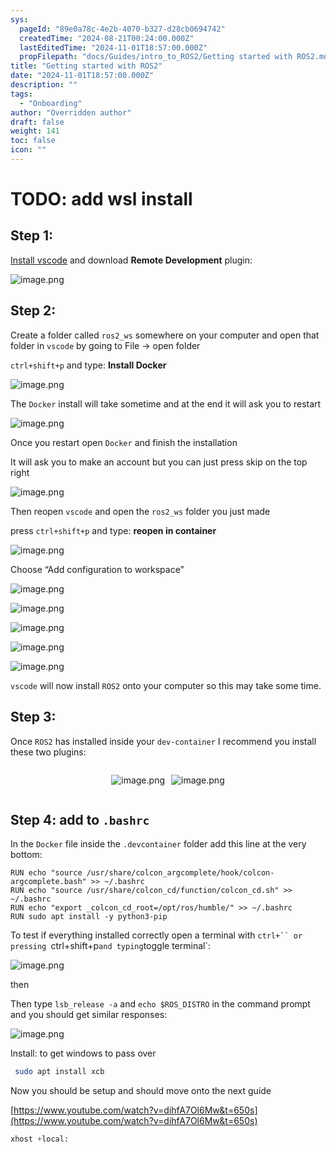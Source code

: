 ```yaml
---
sys:
  pageId: "89e0a78c-4e2b-4070-b327-d28cb0694742"
  createdTime: "2024-08-21T00:24:00.000Z"
  lastEditedTime: "2024-11-01T18:57:00.000Z"
  propFilepath: "docs/Guides/intro_to_ROS2/Getting started with ROS2.md"
title: "Getting started with ROS2"
date: "2024-11-01T18:57:00.000Z"
description: ""
tags:
  - "Onboarding"
author: "Overridden author"
draft: false
weight: 141
toc: false
icon: ""
---
```


# TODO: add wsl install

## Step 1:

[Install vscode](https://code.visualstudio.com/download) and download **Remote Development** plugin:

![image.png](https://prod-files-secure.s3.us-west-2.amazonaws.com/d518164a-d88e-44d1-a4ee-3adb3bd8bce0/efb52993-1881-4a40-b95e-6f020334f022/image.png?X-Amz-Algorithm=AWS4-HMAC-SHA256&X-Amz-Content-Sha256=UNSIGNED-PAYLOAD&X-Amz-Credential=ASIAZI2LB4666D7XDC26%2F20250427%2Fus-west-2%2Fs3%2Faws4_request&X-Amz-Date=20250427T230756Z&X-Amz-Expires=3600&X-Amz-Security-Token=IQoJb3JpZ2luX2VjEMz%2F%2F%2F%2F%2F%2F%2F%2F%2F%2FwEaCXVzLXdlc3QtMiJIMEYCIQDQyXLiKbKdaXIoQh2gl3QRxCb0hqQpe9hfI3tklMu4NgIhAP3An7n%2F8AD89fomRJuNppT4j7iVOhAAJNf7PxRdAJbUKv8DCGUQABoMNjM3NDIzMTgzODA1Igw%2Bbn7vhtGKdLW4wm0q3ANikPt0yu%2F0Ksh%2FQcReQBbUaaUfVidU7H6xlXzQnKFKI%2FJ22AB4kNzqCm2%2FYBe3lgvH7TLjeMZx4yhcSYhIQ3AiAs%2BcvYH8WCtpL9cr3PB2IoaZrxbEEvEoLUrOhjlGJOPWTaZqLNWPGMKuM1qCQ1ZKtn69p3FjPg8dzJSsmnrakP%2FWxi7U7Bfxg3%2FqkD7U6bcBcqBvhf4SwDAyHnJ%2F1IL02goBAFvdvOpCuNH%2B38vCWyZVaMxI2W3yJJikZwCsUbwTlGxjJLgj0%2F8Ft4GBRdTAh0B%2F3hxfs3HTYRRGKOGGOQHI1EVYN0D2MFM%2BYF%2B6vfJ%2FY0Rl0VS4JvjjxDPtHr6rqkPDMKxV4mXcUiKCog0IPhyndRS0sIf1KvRXIm2nIPI7O8GdzxDxKrdBGsQ21LjTfj8NuWDCbzIjT0puv%2FenJ8wZp%2FFifYp2PVwocte%2F8N4C8MWh5wuCI0Y%2BkbfDbvJFFUj7xEdopn7rHAw%2BHj%2B5G0Kwd8e4%2F%2ByGDcB3gsHgh3UoL54s2MmiZJsBCUBYw%2Fiaeutza0Ejp5OYdty7o3TzyOQURjZvditOKQZQjg%2B1kJABFtexwn2J9u0u1G0sU0eDSiHgJCjMVt728T%2FsSyTlcRywuaGXX7RkEWkfgzDDirrABjqkATFpG4YwK3F0jjNesI4BinzE3PmNTgQgGo7sH9AlNZnIJQSsx90EkfKRR%2BThdUdpinU%2FhMizMovJJRtcQ4vunyBvbQjB59Yps4wMVpE9D3dmaMdz0OqUMK9%2FMJWlT7Vdrj65Eoh8UG24s%2BVVv8rC1I17kAgt89hQXlY%2BlcIW0Oti2KNxyeCssZqyD7hYj0B4iny8ngK8x1LdCBQmFdBSwPREdbvw&X-Amz-Signature=aa20d052abb1fc7538948968ef73447bb2f3bed91efa3c29a312a121f2743287&X-Amz-SignedHeaders=host&x-id=GetObject)

## Step 2:

Create a folder called `ros2_ws` somewhere on your computer and open that folder in `vscode` by going to File → open folder 

`ctrl+shift+p` and type: **Install Docker**

![image.png](https://prod-files-secure.s3.us-west-2.amazonaws.com/d518164a-d88e-44d1-a4ee-3adb3bd8bce0/2269dc0e-1cd5-47ff-bceb-c04ad9b2eab0/image.png?X-Amz-Algorithm=AWS4-HMAC-SHA256&X-Amz-Content-Sha256=UNSIGNED-PAYLOAD&X-Amz-Credential=ASIAZI2LB4666D7XDC26%2F20250427%2Fus-west-2%2Fs3%2Faws4_request&X-Amz-Date=20250427T230756Z&X-Amz-Expires=3600&X-Amz-Security-Token=IQoJb3JpZ2luX2VjEMz%2F%2F%2F%2F%2F%2F%2F%2F%2F%2FwEaCXVzLXdlc3QtMiJIMEYCIQDQyXLiKbKdaXIoQh2gl3QRxCb0hqQpe9hfI3tklMu4NgIhAP3An7n%2F8AD89fomRJuNppT4j7iVOhAAJNf7PxRdAJbUKv8DCGUQABoMNjM3NDIzMTgzODA1Igw%2Bbn7vhtGKdLW4wm0q3ANikPt0yu%2F0Ksh%2FQcReQBbUaaUfVidU7H6xlXzQnKFKI%2FJ22AB4kNzqCm2%2FYBe3lgvH7TLjeMZx4yhcSYhIQ3AiAs%2BcvYH8WCtpL9cr3PB2IoaZrxbEEvEoLUrOhjlGJOPWTaZqLNWPGMKuM1qCQ1ZKtn69p3FjPg8dzJSsmnrakP%2FWxi7U7Bfxg3%2FqkD7U6bcBcqBvhf4SwDAyHnJ%2F1IL02goBAFvdvOpCuNH%2B38vCWyZVaMxI2W3yJJikZwCsUbwTlGxjJLgj0%2F8Ft4GBRdTAh0B%2F3hxfs3HTYRRGKOGGOQHI1EVYN0D2MFM%2BYF%2B6vfJ%2FY0Rl0VS4JvjjxDPtHr6rqkPDMKxV4mXcUiKCog0IPhyndRS0sIf1KvRXIm2nIPI7O8GdzxDxKrdBGsQ21LjTfj8NuWDCbzIjT0puv%2FenJ8wZp%2FFifYp2PVwocte%2F8N4C8MWh5wuCI0Y%2BkbfDbvJFFUj7xEdopn7rHAw%2BHj%2B5G0Kwd8e4%2F%2ByGDcB3gsHgh3UoL54s2MmiZJsBCUBYw%2Fiaeutza0Ejp5OYdty7o3TzyOQURjZvditOKQZQjg%2B1kJABFtexwn2J9u0u1G0sU0eDSiHgJCjMVt728T%2FsSyTlcRywuaGXX7RkEWkfgzDDirrABjqkATFpG4YwK3F0jjNesI4BinzE3PmNTgQgGo7sH9AlNZnIJQSsx90EkfKRR%2BThdUdpinU%2FhMizMovJJRtcQ4vunyBvbQjB59Yps4wMVpE9D3dmaMdz0OqUMK9%2FMJWlT7Vdrj65Eoh8UG24s%2BVVv8rC1I17kAgt89hQXlY%2BlcIW0Oti2KNxyeCssZqyD7hYj0B4iny8ngK8x1LdCBQmFdBSwPREdbvw&X-Amz-Signature=b08341880160a5409b1f75273993d3fc52c2791a268f1577cf32b7e5cf83d1e4&X-Amz-SignedHeaders=host&x-id=GetObject)

The `Docker` install will take sometime and at the end it will ask you to restart

![image.png](https://prod-files-secure.s3.us-west-2.amazonaws.com/d518164a-d88e-44d1-a4ee-3adb3bd8bce0/ed233f78-be33-4b1f-b89c-9c346c0e961e/image.png?X-Amz-Algorithm=AWS4-HMAC-SHA256&X-Amz-Content-Sha256=UNSIGNED-PAYLOAD&X-Amz-Credential=ASIAZI2LB4666D7XDC26%2F20250427%2Fus-west-2%2Fs3%2Faws4_request&X-Amz-Date=20250427T230756Z&X-Amz-Expires=3600&X-Amz-Security-Token=IQoJb3JpZ2luX2VjEMz%2F%2F%2F%2F%2F%2F%2F%2F%2F%2FwEaCXVzLXdlc3QtMiJIMEYCIQDQyXLiKbKdaXIoQh2gl3QRxCb0hqQpe9hfI3tklMu4NgIhAP3An7n%2F8AD89fomRJuNppT4j7iVOhAAJNf7PxRdAJbUKv8DCGUQABoMNjM3NDIzMTgzODA1Igw%2Bbn7vhtGKdLW4wm0q3ANikPt0yu%2F0Ksh%2FQcReQBbUaaUfVidU7H6xlXzQnKFKI%2FJ22AB4kNzqCm2%2FYBe3lgvH7TLjeMZx4yhcSYhIQ3AiAs%2BcvYH8WCtpL9cr3PB2IoaZrxbEEvEoLUrOhjlGJOPWTaZqLNWPGMKuM1qCQ1ZKtn69p3FjPg8dzJSsmnrakP%2FWxi7U7Bfxg3%2FqkD7U6bcBcqBvhf4SwDAyHnJ%2F1IL02goBAFvdvOpCuNH%2B38vCWyZVaMxI2W3yJJikZwCsUbwTlGxjJLgj0%2F8Ft4GBRdTAh0B%2F3hxfs3HTYRRGKOGGOQHI1EVYN0D2MFM%2BYF%2B6vfJ%2FY0Rl0VS4JvjjxDPtHr6rqkPDMKxV4mXcUiKCog0IPhyndRS0sIf1KvRXIm2nIPI7O8GdzxDxKrdBGsQ21LjTfj8NuWDCbzIjT0puv%2FenJ8wZp%2FFifYp2PVwocte%2F8N4C8MWh5wuCI0Y%2BkbfDbvJFFUj7xEdopn7rHAw%2BHj%2B5G0Kwd8e4%2F%2ByGDcB3gsHgh3UoL54s2MmiZJsBCUBYw%2Fiaeutza0Ejp5OYdty7o3TzyOQURjZvditOKQZQjg%2B1kJABFtexwn2J9u0u1G0sU0eDSiHgJCjMVt728T%2FsSyTlcRywuaGXX7RkEWkfgzDDirrABjqkATFpG4YwK3F0jjNesI4BinzE3PmNTgQgGo7sH9AlNZnIJQSsx90EkfKRR%2BThdUdpinU%2FhMizMovJJRtcQ4vunyBvbQjB59Yps4wMVpE9D3dmaMdz0OqUMK9%2FMJWlT7Vdrj65Eoh8UG24s%2BVVv8rC1I17kAgt89hQXlY%2BlcIW0Oti2KNxyeCssZqyD7hYj0B4iny8ngK8x1LdCBQmFdBSwPREdbvw&X-Amz-Signature=59ba0a81969912fd6028ddac2769d239bd1d133102198f67d221bd8dc6241c0b&X-Amz-SignedHeaders=host&x-id=GetObject)

Once you restart open `Docker` and finish the installation

It will ask you to make an account but you can just press skip on the top right

![image.png](https://prod-files-secure.s3.us-west-2.amazonaws.com/d518164a-d88e-44d1-a4ee-3adb3bd8bce0/21010ad9-1659-4fd9-9f59-9932a09b2a3d/image.png?X-Amz-Algorithm=AWS4-HMAC-SHA256&X-Amz-Content-Sha256=UNSIGNED-PAYLOAD&X-Amz-Credential=ASIAZI2LB4666D7XDC26%2F20250427%2Fus-west-2%2Fs3%2Faws4_request&X-Amz-Date=20250427T230756Z&X-Amz-Expires=3600&X-Amz-Security-Token=IQoJb3JpZ2luX2VjEMz%2F%2F%2F%2F%2F%2F%2F%2F%2F%2FwEaCXVzLXdlc3QtMiJIMEYCIQDQyXLiKbKdaXIoQh2gl3QRxCb0hqQpe9hfI3tklMu4NgIhAP3An7n%2F8AD89fomRJuNppT4j7iVOhAAJNf7PxRdAJbUKv8DCGUQABoMNjM3NDIzMTgzODA1Igw%2Bbn7vhtGKdLW4wm0q3ANikPt0yu%2F0Ksh%2FQcReQBbUaaUfVidU7H6xlXzQnKFKI%2FJ22AB4kNzqCm2%2FYBe3lgvH7TLjeMZx4yhcSYhIQ3AiAs%2BcvYH8WCtpL9cr3PB2IoaZrxbEEvEoLUrOhjlGJOPWTaZqLNWPGMKuM1qCQ1ZKtn69p3FjPg8dzJSsmnrakP%2FWxi7U7Bfxg3%2FqkD7U6bcBcqBvhf4SwDAyHnJ%2F1IL02goBAFvdvOpCuNH%2B38vCWyZVaMxI2W3yJJikZwCsUbwTlGxjJLgj0%2F8Ft4GBRdTAh0B%2F3hxfs3HTYRRGKOGGOQHI1EVYN0D2MFM%2BYF%2B6vfJ%2FY0Rl0VS4JvjjxDPtHr6rqkPDMKxV4mXcUiKCog0IPhyndRS0sIf1KvRXIm2nIPI7O8GdzxDxKrdBGsQ21LjTfj8NuWDCbzIjT0puv%2FenJ8wZp%2FFifYp2PVwocte%2F8N4C8MWh5wuCI0Y%2BkbfDbvJFFUj7xEdopn7rHAw%2BHj%2B5G0Kwd8e4%2F%2ByGDcB3gsHgh3UoL54s2MmiZJsBCUBYw%2Fiaeutza0Ejp5OYdty7o3TzyOQURjZvditOKQZQjg%2B1kJABFtexwn2J9u0u1G0sU0eDSiHgJCjMVt728T%2FsSyTlcRywuaGXX7RkEWkfgzDDirrABjqkATFpG4YwK3F0jjNesI4BinzE3PmNTgQgGo7sH9AlNZnIJQSsx90EkfKRR%2BThdUdpinU%2FhMizMovJJRtcQ4vunyBvbQjB59Yps4wMVpE9D3dmaMdz0OqUMK9%2FMJWlT7Vdrj65Eoh8UG24s%2BVVv8rC1I17kAgt89hQXlY%2BlcIW0Oti2KNxyeCssZqyD7hYj0B4iny8ngK8x1LdCBQmFdBSwPREdbvw&X-Amz-Signature=15bdc5f6bcddc6557126788f73fd790e893bc152ab9c76a1a7f139056e961fee&X-Amz-SignedHeaders=host&x-id=GetObject)

Then reopen `vscode` and open the `ros2_ws` folder you just made

press `ctrl+shift+p` and type: **reopen in container**

![image.png](https://prod-files-secure.s3.us-west-2.amazonaws.com/d518164a-d88e-44d1-a4ee-3adb3bd8bce0/4e93b8c2-41ad-488c-8095-c74205196118/image.png?X-Amz-Algorithm=AWS4-HMAC-SHA256&X-Amz-Content-Sha256=UNSIGNED-PAYLOAD&X-Amz-Credential=ASIAZI2LB4666D7XDC26%2F20250427%2Fus-west-2%2Fs3%2Faws4_request&X-Amz-Date=20250427T230756Z&X-Amz-Expires=3600&X-Amz-Security-Token=IQoJb3JpZ2luX2VjEMz%2F%2F%2F%2F%2F%2F%2F%2F%2F%2FwEaCXVzLXdlc3QtMiJIMEYCIQDQyXLiKbKdaXIoQh2gl3QRxCb0hqQpe9hfI3tklMu4NgIhAP3An7n%2F8AD89fomRJuNppT4j7iVOhAAJNf7PxRdAJbUKv8DCGUQABoMNjM3NDIzMTgzODA1Igw%2Bbn7vhtGKdLW4wm0q3ANikPt0yu%2F0Ksh%2FQcReQBbUaaUfVidU7H6xlXzQnKFKI%2FJ22AB4kNzqCm2%2FYBe3lgvH7TLjeMZx4yhcSYhIQ3AiAs%2BcvYH8WCtpL9cr3PB2IoaZrxbEEvEoLUrOhjlGJOPWTaZqLNWPGMKuM1qCQ1ZKtn69p3FjPg8dzJSsmnrakP%2FWxi7U7Bfxg3%2FqkD7U6bcBcqBvhf4SwDAyHnJ%2F1IL02goBAFvdvOpCuNH%2B38vCWyZVaMxI2W3yJJikZwCsUbwTlGxjJLgj0%2F8Ft4GBRdTAh0B%2F3hxfs3HTYRRGKOGGOQHI1EVYN0D2MFM%2BYF%2B6vfJ%2FY0Rl0VS4JvjjxDPtHr6rqkPDMKxV4mXcUiKCog0IPhyndRS0sIf1KvRXIm2nIPI7O8GdzxDxKrdBGsQ21LjTfj8NuWDCbzIjT0puv%2FenJ8wZp%2FFifYp2PVwocte%2F8N4C8MWh5wuCI0Y%2BkbfDbvJFFUj7xEdopn7rHAw%2BHj%2B5G0Kwd8e4%2F%2ByGDcB3gsHgh3UoL54s2MmiZJsBCUBYw%2Fiaeutza0Ejp5OYdty7o3TzyOQURjZvditOKQZQjg%2B1kJABFtexwn2J9u0u1G0sU0eDSiHgJCjMVt728T%2FsSyTlcRywuaGXX7RkEWkfgzDDirrABjqkATFpG4YwK3F0jjNesI4BinzE3PmNTgQgGo7sH9AlNZnIJQSsx90EkfKRR%2BThdUdpinU%2FhMizMovJJRtcQ4vunyBvbQjB59Yps4wMVpE9D3dmaMdz0OqUMK9%2FMJWlT7Vdrj65Eoh8UG24s%2BVVv8rC1I17kAgt89hQXlY%2BlcIW0Oti2KNxyeCssZqyD7hYj0B4iny8ngK8x1LdCBQmFdBSwPREdbvw&X-Amz-Signature=a8836a4c127c5bba4db62d2869fc1c31cae260eda01a78e18ca6850ef4bd0119&X-Amz-SignedHeaders=host&x-id=GetObject)

Choose “Add configuration to workspace”

![image.png](https://prod-files-secure.s3.us-west-2.amazonaws.com/d518164a-d88e-44d1-a4ee-3adb3bd8bce0/9560b282-5060-4989-ba37-97e7b2c22476/image.png?X-Amz-Algorithm=AWS4-HMAC-SHA256&X-Amz-Content-Sha256=UNSIGNED-PAYLOAD&X-Amz-Credential=ASIAZI2LB4666D7XDC26%2F20250427%2Fus-west-2%2Fs3%2Faws4_request&X-Amz-Date=20250427T230756Z&X-Amz-Expires=3600&X-Amz-Security-Token=IQoJb3JpZ2luX2VjEMz%2F%2F%2F%2F%2F%2F%2F%2F%2F%2FwEaCXVzLXdlc3QtMiJIMEYCIQDQyXLiKbKdaXIoQh2gl3QRxCb0hqQpe9hfI3tklMu4NgIhAP3An7n%2F8AD89fomRJuNppT4j7iVOhAAJNf7PxRdAJbUKv8DCGUQABoMNjM3NDIzMTgzODA1Igw%2Bbn7vhtGKdLW4wm0q3ANikPt0yu%2F0Ksh%2FQcReQBbUaaUfVidU7H6xlXzQnKFKI%2FJ22AB4kNzqCm2%2FYBe3lgvH7TLjeMZx4yhcSYhIQ3AiAs%2BcvYH8WCtpL9cr3PB2IoaZrxbEEvEoLUrOhjlGJOPWTaZqLNWPGMKuM1qCQ1ZKtn69p3FjPg8dzJSsmnrakP%2FWxi7U7Bfxg3%2FqkD7U6bcBcqBvhf4SwDAyHnJ%2F1IL02goBAFvdvOpCuNH%2B38vCWyZVaMxI2W3yJJikZwCsUbwTlGxjJLgj0%2F8Ft4GBRdTAh0B%2F3hxfs3HTYRRGKOGGOQHI1EVYN0D2MFM%2BYF%2B6vfJ%2FY0Rl0VS4JvjjxDPtHr6rqkPDMKxV4mXcUiKCog0IPhyndRS0sIf1KvRXIm2nIPI7O8GdzxDxKrdBGsQ21LjTfj8NuWDCbzIjT0puv%2FenJ8wZp%2FFifYp2PVwocte%2F8N4C8MWh5wuCI0Y%2BkbfDbvJFFUj7xEdopn7rHAw%2BHj%2B5G0Kwd8e4%2F%2ByGDcB3gsHgh3UoL54s2MmiZJsBCUBYw%2Fiaeutza0Ejp5OYdty7o3TzyOQURjZvditOKQZQjg%2B1kJABFtexwn2J9u0u1G0sU0eDSiHgJCjMVt728T%2FsSyTlcRywuaGXX7RkEWkfgzDDirrABjqkATFpG4YwK3F0jjNesI4BinzE3PmNTgQgGo7sH9AlNZnIJQSsx90EkfKRR%2BThdUdpinU%2FhMizMovJJRtcQ4vunyBvbQjB59Yps4wMVpE9D3dmaMdz0OqUMK9%2FMJWlT7Vdrj65Eoh8UG24s%2BVVv8rC1I17kAgt89hQXlY%2BlcIW0Oti2KNxyeCssZqyD7hYj0B4iny8ngK8x1LdCBQmFdBSwPREdbvw&X-Amz-Signature=93ac756a88332ad57ebbc932e9599708222901767b02dc40304aaaaf271b7c42&X-Amz-SignedHeaders=host&x-id=GetObject)

![image.png](https://prod-files-secure.s3.us-west-2.amazonaws.com/d518164a-d88e-44d1-a4ee-3adb3bd8bce0/2ee63f81-886b-48e8-a553-dc6e5eac99e4/image.png?X-Amz-Algorithm=AWS4-HMAC-SHA256&X-Amz-Content-Sha256=UNSIGNED-PAYLOAD&X-Amz-Credential=ASIAZI2LB4666D7XDC26%2F20250427%2Fus-west-2%2Fs3%2Faws4_request&X-Amz-Date=20250427T230756Z&X-Amz-Expires=3600&X-Amz-Security-Token=IQoJb3JpZ2luX2VjEMz%2F%2F%2F%2F%2F%2F%2F%2F%2F%2FwEaCXVzLXdlc3QtMiJIMEYCIQDQyXLiKbKdaXIoQh2gl3QRxCb0hqQpe9hfI3tklMu4NgIhAP3An7n%2F8AD89fomRJuNppT4j7iVOhAAJNf7PxRdAJbUKv8DCGUQABoMNjM3NDIzMTgzODA1Igw%2Bbn7vhtGKdLW4wm0q3ANikPt0yu%2F0Ksh%2FQcReQBbUaaUfVidU7H6xlXzQnKFKI%2FJ22AB4kNzqCm2%2FYBe3lgvH7TLjeMZx4yhcSYhIQ3AiAs%2BcvYH8WCtpL9cr3PB2IoaZrxbEEvEoLUrOhjlGJOPWTaZqLNWPGMKuM1qCQ1ZKtn69p3FjPg8dzJSsmnrakP%2FWxi7U7Bfxg3%2FqkD7U6bcBcqBvhf4SwDAyHnJ%2F1IL02goBAFvdvOpCuNH%2B38vCWyZVaMxI2W3yJJikZwCsUbwTlGxjJLgj0%2F8Ft4GBRdTAh0B%2F3hxfs3HTYRRGKOGGOQHI1EVYN0D2MFM%2BYF%2B6vfJ%2FY0Rl0VS4JvjjxDPtHr6rqkPDMKxV4mXcUiKCog0IPhyndRS0sIf1KvRXIm2nIPI7O8GdzxDxKrdBGsQ21LjTfj8NuWDCbzIjT0puv%2FenJ8wZp%2FFifYp2PVwocte%2F8N4C8MWh5wuCI0Y%2BkbfDbvJFFUj7xEdopn7rHAw%2BHj%2B5G0Kwd8e4%2F%2ByGDcB3gsHgh3UoL54s2MmiZJsBCUBYw%2Fiaeutza0Ejp5OYdty7o3TzyOQURjZvditOKQZQjg%2B1kJABFtexwn2J9u0u1G0sU0eDSiHgJCjMVt728T%2FsSyTlcRywuaGXX7RkEWkfgzDDirrABjqkATFpG4YwK3F0jjNesI4BinzE3PmNTgQgGo7sH9AlNZnIJQSsx90EkfKRR%2BThdUdpinU%2FhMizMovJJRtcQ4vunyBvbQjB59Yps4wMVpE9D3dmaMdz0OqUMK9%2FMJWlT7Vdrj65Eoh8UG24s%2BVVv8rC1I17kAgt89hQXlY%2BlcIW0Oti2KNxyeCssZqyD7hYj0B4iny8ngK8x1LdCBQmFdBSwPREdbvw&X-Amz-Signature=d3a248a41a31ed24884fc7a06bf2d633d4cc37719ed1a6b704e7ba42eebcf140&X-Amz-SignedHeaders=host&x-id=GetObject)

![image.png](https://prod-files-secure.s3.us-west-2.amazonaws.com/d518164a-d88e-44d1-a4ee-3adb3bd8bce0/ae1580b2-b048-407e-aed9-b584224a7a04/image.png?X-Amz-Algorithm=AWS4-HMAC-SHA256&X-Amz-Content-Sha256=UNSIGNED-PAYLOAD&X-Amz-Credential=ASIAZI2LB4666D7XDC26%2F20250427%2Fus-west-2%2Fs3%2Faws4_request&X-Amz-Date=20250427T230756Z&X-Amz-Expires=3600&X-Amz-Security-Token=IQoJb3JpZ2luX2VjEMz%2F%2F%2F%2F%2F%2F%2F%2F%2F%2FwEaCXVzLXdlc3QtMiJIMEYCIQDQyXLiKbKdaXIoQh2gl3QRxCb0hqQpe9hfI3tklMu4NgIhAP3An7n%2F8AD89fomRJuNppT4j7iVOhAAJNf7PxRdAJbUKv8DCGUQABoMNjM3NDIzMTgzODA1Igw%2Bbn7vhtGKdLW4wm0q3ANikPt0yu%2F0Ksh%2FQcReQBbUaaUfVidU7H6xlXzQnKFKI%2FJ22AB4kNzqCm2%2FYBe3lgvH7TLjeMZx4yhcSYhIQ3AiAs%2BcvYH8WCtpL9cr3PB2IoaZrxbEEvEoLUrOhjlGJOPWTaZqLNWPGMKuM1qCQ1ZKtn69p3FjPg8dzJSsmnrakP%2FWxi7U7Bfxg3%2FqkD7U6bcBcqBvhf4SwDAyHnJ%2F1IL02goBAFvdvOpCuNH%2B38vCWyZVaMxI2W3yJJikZwCsUbwTlGxjJLgj0%2F8Ft4GBRdTAh0B%2F3hxfs3HTYRRGKOGGOQHI1EVYN0D2MFM%2BYF%2B6vfJ%2FY0Rl0VS4JvjjxDPtHr6rqkPDMKxV4mXcUiKCog0IPhyndRS0sIf1KvRXIm2nIPI7O8GdzxDxKrdBGsQ21LjTfj8NuWDCbzIjT0puv%2FenJ8wZp%2FFifYp2PVwocte%2F8N4C8MWh5wuCI0Y%2BkbfDbvJFFUj7xEdopn7rHAw%2BHj%2B5G0Kwd8e4%2F%2ByGDcB3gsHgh3UoL54s2MmiZJsBCUBYw%2Fiaeutza0Ejp5OYdty7o3TzyOQURjZvditOKQZQjg%2B1kJABFtexwn2J9u0u1G0sU0eDSiHgJCjMVt728T%2FsSyTlcRywuaGXX7RkEWkfgzDDirrABjqkATFpG4YwK3F0jjNesI4BinzE3PmNTgQgGo7sH9AlNZnIJQSsx90EkfKRR%2BThdUdpinU%2FhMizMovJJRtcQ4vunyBvbQjB59Yps4wMVpE9D3dmaMdz0OqUMK9%2FMJWlT7Vdrj65Eoh8UG24s%2BVVv8rC1I17kAgt89hQXlY%2BlcIW0Oti2KNxyeCssZqyD7hYj0B4iny8ngK8x1LdCBQmFdBSwPREdbvw&X-Amz-Signature=ae1338e362ab320358085eaca15c663552feedb5790860d32b7c249f6fe9c831&X-Amz-SignedHeaders=host&x-id=GetObject)

![image.png](https://prod-files-secure.s3.us-west-2.amazonaws.com/d518164a-d88e-44d1-a4ee-3adb3bd8bce0/53255b28-f75e-430f-b9e3-c0ac8577e42b/image.png?X-Amz-Algorithm=AWS4-HMAC-SHA256&X-Amz-Content-Sha256=UNSIGNED-PAYLOAD&X-Amz-Credential=ASIAZI2LB4666D7XDC26%2F20250427%2Fus-west-2%2Fs3%2Faws4_request&X-Amz-Date=20250427T230756Z&X-Amz-Expires=3600&X-Amz-Security-Token=IQoJb3JpZ2luX2VjEMz%2F%2F%2F%2F%2F%2F%2F%2F%2F%2FwEaCXVzLXdlc3QtMiJIMEYCIQDQyXLiKbKdaXIoQh2gl3QRxCb0hqQpe9hfI3tklMu4NgIhAP3An7n%2F8AD89fomRJuNppT4j7iVOhAAJNf7PxRdAJbUKv8DCGUQABoMNjM3NDIzMTgzODA1Igw%2Bbn7vhtGKdLW4wm0q3ANikPt0yu%2F0Ksh%2FQcReQBbUaaUfVidU7H6xlXzQnKFKI%2FJ22AB4kNzqCm2%2FYBe3lgvH7TLjeMZx4yhcSYhIQ3AiAs%2BcvYH8WCtpL9cr3PB2IoaZrxbEEvEoLUrOhjlGJOPWTaZqLNWPGMKuM1qCQ1ZKtn69p3FjPg8dzJSsmnrakP%2FWxi7U7Bfxg3%2FqkD7U6bcBcqBvhf4SwDAyHnJ%2F1IL02goBAFvdvOpCuNH%2B38vCWyZVaMxI2W3yJJikZwCsUbwTlGxjJLgj0%2F8Ft4GBRdTAh0B%2F3hxfs3HTYRRGKOGGOQHI1EVYN0D2MFM%2BYF%2B6vfJ%2FY0Rl0VS4JvjjxDPtHr6rqkPDMKxV4mXcUiKCog0IPhyndRS0sIf1KvRXIm2nIPI7O8GdzxDxKrdBGsQ21LjTfj8NuWDCbzIjT0puv%2FenJ8wZp%2FFifYp2PVwocte%2F8N4C8MWh5wuCI0Y%2BkbfDbvJFFUj7xEdopn7rHAw%2BHj%2B5G0Kwd8e4%2F%2ByGDcB3gsHgh3UoL54s2MmiZJsBCUBYw%2Fiaeutza0Ejp5OYdty7o3TzyOQURjZvditOKQZQjg%2B1kJABFtexwn2J9u0u1G0sU0eDSiHgJCjMVt728T%2FsSyTlcRywuaGXX7RkEWkfgzDDirrABjqkATFpG4YwK3F0jjNesI4BinzE3PmNTgQgGo7sH9AlNZnIJQSsx90EkfKRR%2BThdUdpinU%2FhMizMovJJRtcQ4vunyBvbQjB59Yps4wMVpE9D3dmaMdz0OqUMK9%2FMJWlT7Vdrj65Eoh8UG24s%2BVVv8rC1I17kAgt89hQXlY%2BlcIW0Oti2KNxyeCssZqyD7hYj0B4iny8ngK8x1LdCBQmFdBSwPREdbvw&X-Amz-Signature=f4802ef8babb96693e1246656d0c42cc49893ffaac9ecdf7cba4d269c5eb8c6f&X-Amz-SignedHeaders=host&x-id=GetObject)

![image.png](https://prod-files-secure.s3.us-west-2.amazonaws.com/d518164a-d88e-44d1-a4ee-3adb3bd8bce0/7c562767-5af9-4ffb-97d1-327bcdf4ee00/image.png?X-Amz-Algorithm=AWS4-HMAC-SHA256&X-Amz-Content-Sha256=UNSIGNED-PAYLOAD&X-Amz-Credential=ASIAZI2LB4666D7XDC26%2F20250427%2Fus-west-2%2Fs3%2Faws4_request&X-Amz-Date=20250427T230756Z&X-Amz-Expires=3600&X-Amz-Security-Token=IQoJb3JpZ2luX2VjEMz%2F%2F%2F%2F%2F%2F%2F%2F%2F%2FwEaCXVzLXdlc3QtMiJIMEYCIQDQyXLiKbKdaXIoQh2gl3QRxCb0hqQpe9hfI3tklMu4NgIhAP3An7n%2F8AD89fomRJuNppT4j7iVOhAAJNf7PxRdAJbUKv8DCGUQABoMNjM3NDIzMTgzODA1Igw%2Bbn7vhtGKdLW4wm0q3ANikPt0yu%2F0Ksh%2FQcReQBbUaaUfVidU7H6xlXzQnKFKI%2FJ22AB4kNzqCm2%2FYBe3lgvH7TLjeMZx4yhcSYhIQ3AiAs%2BcvYH8WCtpL9cr3PB2IoaZrxbEEvEoLUrOhjlGJOPWTaZqLNWPGMKuM1qCQ1ZKtn69p3FjPg8dzJSsmnrakP%2FWxi7U7Bfxg3%2FqkD7U6bcBcqBvhf4SwDAyHnJ%2F1IL02goBAFvdvOpCuNH%2B38vCWyZVaMxI2W3yJJikZwCsUbwTlGxjJLgj0%2F8Ft4GBRdTAh0B%2F3hxfs3HTYRRGKOGGOQHI1EVYN0D2MFM%2BYF%2B6vfJ%2FY0Rl0VS4JvjjxDPtHr6rqkPDMKxV4mXcUiKCog0IPhyndRS0sIf1KvRXIm2nIPI7O8GdzxDxKrdBGsQ21LjTfj8NuWDCbzIjT0puv%2FenJ8wZp%2FFifYp2PVwocte%2F8N4C8MWh5wuCI0Y%2BkbfDbvJFFUj7xEdopn7rHAw%2BHj%2B5G0Kwd8e4%2F%2ByGDcB3gsHgh3UoL54s2MmiZJsBCUBYw%2Fiaeutza0Ejp5OYdty7o3TzyOQURjZvditOKQZQjg%2B1kJABFtexwn2J9u0u1G0sU0eDSiHgJCjMVt728T%2FsSyTlcRywuaGXX7RkEWkfgzDDirrABjqkATFpG4YwK3F0jjNesI4BinzE3PmNTgQgGo7sH9AlNZnIJQSsx90EkfKRR%2BThdUdpinU%2FhMizMovJJRtcQ4vunyBvbQjB59Yps4wMVpE9D3dmaMdz0OqUMK9%2FMJWlT7Vdrj65Eoh8UG24s%2BVVv8rC1I17kAgt89hQXlY%2BlcIW0Oti2KNxyeCssZqyD7hYj0B4iny8ngK8x1LdCBQmFdBSwPREdbvw&X-Amz-Signature=fe290ec0ca41934709378b279e394171b9b59dd274220d22954515fe5bc53c99&X-Amz-SignedHeaders=host&x-id=GetObject)

`vscode` will now install `ROS2` onto your computer so this may take some time.

## Step 3:

Once `ROS2` has installed inside your `dev-container` I recommend you install these two plugins:

<div style="display: flex;flex-direction: row; column-gap:10px; max-width: 630px;justify-content: center;">
<div>

![image.png](https://prod-files-secure.s3.us-west-2.amazonaws.com/d518164a-d88e-44d1-a4ee-3adb3bd8bce0/3fc3d550-5a54-4ba1-ba6b-faa01cdb7369/image.png?X-Amz-Algorithm=AWS4-HMAC-SHA256&X-Amz-Content-Sha256=UNSIGNED-PAYLOAD&X-Amz-Credential=ASIAZI2LB466QOZTXGYJ%2F20250427%2Fus-west-2%2Fs3%2Faws4_request&X-Amz-Date=20250427T230757Z&X-Amz-Expires=3600&X-Amz-Security-Token=IQoJb3JpZ2luX2VjEM%2F%2F%2F%2F%2F%2F%2F%2F%2F%2F%2FwEaCXVzLXdlc3QtMiJHMEUCICimi946P48HjoHXyDB9FuE7sR0IYk6yLqeocCKfbNCtAiEA2zKBv%2BVZve7TG4k3MhmFwPmRKLy%2BWAex%2BBko77NygbMq%2FwMIaBAAGgw2Mzc0MjMxODM4MDUiDH7zq7eG4Zw4LC%2FHYSrcA9fk8IfrJVuti3Jh08IHiaM7mwkfHRBsNV62t73QST5jr3h%2BdKo%2Bv9QEfgIbCuJd6fUwwAT4hYudGlQYmQFLL7%2Fn48GamzR5YyUniyRNNCYLGBaL92oJYog5SfskCc4A5CiG2Bk9qqgwX%2FlM7buS%2FJ%2BKCoPk3%2BhogRMhKUbz0GHQGcakToleZ38Hyw3Ot%2BamY2pbVjr8N4UwgRBzUsS%2BGb%2FxPq1xiHNzYRqWk0GlbvM3hUTzxsgp%2BxBhEHCP9gznQ0Rchfr2Ik5oswhEzl3yY4qMixMoz5x%2BvBBWnTrN%2BwFTMUhrIS4bmAVY9srJtoCMVb8oQ1MwpbKT%2FyxFevZW%2BuoKTfIM1jNPreBhe2jNaSEKZf6w%2FAfeOb7rEOnMEgHH%2F7bFXb2pTaglCyd%2BekVafBOc9KpMIlEx9yxYJzuViv06sKJUfI4s6JgUFa0BDhugRi5uBMQXZK5FgBMuboo799vBiznBhulYBs21BeJKjRuL%2Fa5ree4us%2Fqoqp5%2B28LaKkqiBIhKU1vyZf%2BX%2FCcKAqar%2FHDqqJC%2BCxukZIecTepQFpYR8z6zFtUjMl5VCuFKQCo17BQrAoDbKw7wJS9IsmiML0O%2BvZQbtI5elu2N4is9XP5I1XR7%2BtW1d%2B35MMjousAGOqUBzWQDk1jhVPTkPPKd5XF%2BfthbtyVlKqc467iFT2qatHxEck1H8WTbjERtTTGt5qDWiuzdD4Yl2piq7CjeRPlv4dyaKQu5ccDztXqool5%2BJfk4GOYQGnNF9gaddS3M7vJQWCKt9OOkSW1tKFbcS%2BQG56HFMDROdEK2tllveJiJkblqROOMOFXWvvkK0sKXrqOpf%2BX2p%2BiTPeU7hm%2FfLMTbQglYu8GM&X-Amz-Signature=236cfd04e649e3971196417d7c92607ab7bf1ae006dcc170ec960615502ea516&X-Amz-SignedHeaders=host&x-id=GetObject)

</div>
<div>

![image.png](https://prod-files-secure.s3.us-west-2.amazonaws.com/d518164a-d88e-44d1-a4ee-3adb3bd8bce0/d994cc66-13c2-4093-a5a3-f84cf4601a82/image.png?X-Amz-Algorithm=AWS4-HMAC-SHA256&X-Amz-Content-Sha256=UNSIGNED-PAYLOAD&X-Amz-Credential=ASIAZI2LB466SEYCVOLR%2F20250427%2Fus-west-2%2Fs3%2Faws4_request&X-Amz-Date=20250427T230757Z&X-Amz-Expires=3600&X-Amz-Security-Token=IQoJb3JpZ2luX2VjEMz%2F%2F%2F%2F%2F%2F%2F%2F%2F%2FwEaCXVzLXdlc3QtMiJHMEUCIFFkzqCLgo3dFJ8Ead3uyU47VUO1MlsV6k0GCNSkothVAiEAyCn40EPg0h1a9K8D6XUGTC2NnCYbJD1FbFKeJ7QfeF4q%2FwMIZRAAGgw2Mzc0MjMxODM4MDUiDPM01VhnI6%2BG78txgircAwwfWYIEmVVvAd46dLhD0wzvanUIwbB6YUKqC38oHxKTXFmCVuXocbcvVMLkfWWsPnrq1Bn1HYP1bOpjgnKn52%2FeL48wjfcOibLwJURowbwcBF1JAs2aKoYuRtHz0F2KmmrQr4qR7SSEPnjnSyxAnFiGqvly5qEfwn8kEkYq3IIYQ0m6q5CMoo%2F8qSMaAMfbwScRoQ5e3qS4jd9YFrvv0CiFDngBOW8l7733Hj40621z3v2zjidxM1Gr7s6sESL2zW7K24laYYZ%2BJ3iBcomAFxPjHk%2BsmFFwEPp%2F9o8KdUBIijLPbUcbqpItwh0k9VOeQxoy%2BEbSHQ692VJg8qmoTYV8ppc9A2gY6VMofdNRKn6ML%2Fu58FSzilwkby7gcVE2jYkWFOliqG4X7j6%2Fr5jtIFlQf2%2BjxNtVN0wdpudO841B35OkSANO1zHjqqy5tBrOd0PfwQZVuK%2Bq9UeUMmorh62Id9snUm4vz52YXU89lAJU1i2hSQOWL4gPvKrjYzI%2F4TESBHNJFb4nvO9HKeqnNukiMEHVCrjxyDyc8GyfwjiwOwPfnNX09CPe37kpePBVjSFzomLtTxaT9RSPoT3n50DukyQYalMmVqxWZLge0AcnuArxTnpjhz7dU0zjMM6KusAGOqUB3zd7XGXXADXRNng08OU%2FQNkD7dpsorJScSCLWPMBpFtEj9csZRaH0p48PiVH4NcjntU8q7Gc7GDlfviNI1nPbFqBCYnZDC7%2FLtbzEKkkJU5gHLBbNI%2Fy8CFZlBWkqqFwRoQFcxOG4OEROF8OhPwYZDLvKhBU2G9YQHv%2BNYUqygem7p%2FouvcaQ5pv8etts8UKYGshbQ30ZSM0Bf9TD1HzJFC8OZWg&X-Amz-Signature=a337f6cc22c7b30d85d67d177f92ad79a44f2489de75015816606103c60904d8&X-Amz-SignedHeaders=host&x-id=GetObject)

</div>
</div>

## Step 4: add to `.bashrc`

In the `Docker` file inside the `.devcontainer` folder add this line at the very bottom: 

```docker
RUN echo "source /usr/share/colcon_argcomplete/hook/colcon-argcomplete.bash" >> ~/.bashrc
RUN echo "source /usr/share/colcon_cd/function/colcon_cd.sh" >> ~/.bashrc
RUN echo "export _colcon_cd_root=/opt/ros/humble/" >> ~/.bashrc
RUN sudo apt install -y python3-pip 
```

To test if everything installed correctly open a terminal with `ctrl+`` or pressing `ctrl+shift+p` and typing `toggle terminal`:

![image.png](https://prod-files-secure.s3.us-west-2.amazonaws.com/d518164a-d88e-44d1-a4ee-3adb3bd8bce0/6a4943d8-b04e-4c02-9a58-775f3384d1a5/image.png?X-Amz-Algorithm=AWS4-HMAC-SHA256&X-Amz-Content-Sha256=UNSIGNED-PAYLOAD&X-Amz-Credential=ASIAZI2LB4666D7XDC26%2F20250427%2Fus-west-2%2Fs3%2Faws4_request&X-Amz-Date=20250427T230756Z&X-Amz-Expires=3600&X-Amz-Security-Token=IQoJb3JpZ2luX2VjEMz%2F%2F%2F%2F%2F%2F%2F%2F%2F%2FwEaCXVzLXdlc3QtMiJIMEYCIQDQyXLiKbKdaXIoQh2gl3QRxCb0hqQpe9hfI3tklMu4NgIhAP3An7n%2F8AD89fomRJuNppT4j7iVOhAAJNf7PxRdAJbUKv8DCGUQABoMNjM3NDIzMTgzODA1Igw%2Bbn7vhtGKdLW4wm0q3ANikPt0yu%2F0Ksh%2FQcReQBbUaaUfVidU7H6xlXzQnKFKI%2FJ22AB4kNzqCm2%2FYBe3lgvH7TLjeMZx4yhcSYhIQ3AiAs%2BcvYH8WCtpL9cr3PB2IoaZrxbEEvEoLUrOhjlGJOPWTaZqLNWPGMKuM1qCQ1ZKtn69p3FjPg8dzJSsmnrakP%2FWxi7U7Bfxg3%2FqkD7U6bcBcqBvhf4SwDAyHnJ%2F1IL02goBAFvdvOpCuNH%2B38vCWyZVaMxI2W3yJJikZwCsUbwTlGxjJLgj0%2F8Ft4GBRdTAh0B%2F3hxfs3HTYRRGKOGGOQHI1EVYN0D2MFM%2BYF%2B6vfJ%2FY0Rl0VS4JvjjxDPtHr6rqkPDMKxV4mXcUiKCog0IPhyndRS0sIf1KvRXIm2nIPI7O8GdzxDxKrdBGsQ21LjTfj8NuWDCbzIjT0puv%2FenJ8wZp%2FFifYp2PVwocte%2F8N4C8MWh5wuCI0Y%2BkbfDbvJFFUj7xEdopn7rHAw%2BHj%2B5G0Kwd8e4%2F%2ByGDcB3gsHgh3UoL54s2MmiZJsBCUBYw%2Fiaeutza0Ejp5OYdty7o3TzyOQURjZvditOKQZQjg%2B1kJABFtexwn2J9u0u1G0sU0eDSiHgJCjMVt728T%2FsSyTlcRywuaGXX7RkEWkfgzDDirrABjqkATFpG4YwK3F0jjNesI4BinzE3PmNTgQgGo7sH9AlNZnIJQSsx90EkfKRR%2BThdUdpinU%2FhMizMovJJRtcQ4vunyBvbQjB59Yps4wMVpE9D3dmaMdz0OqUMK9%2FMJWlT7Vdrj65Eoh8UG24s%2BVVv8rC1I17kAgt89hQXlY%2BlcIW0Oti2KNxyeCssZqyD7hYj0B4iny8ngK8x1LdCBQmFdBSwPREdbvw&X-Amz-Signature=6c813d6ff9bc3e5532399a880a24efb70fdcd8d6427b99000f48e1667fc537f8&X-Amz-SignedHeaders=host&x-id=GetObject)

then 

Then type `lsb_release -a` and `echo $ROS_DISTRO` in the command prompt and you should get similar responses:

![image.png](https://prod-files-secure.s3.us-west-2.amazonaws.com/d518164a-d88e-44d1-a4ee-3adb3bd8bce0/3e635dec-a805-4e85-8b9e-d000e5b71a4e/image.png?X-Amz-Algorithm=AWS4-HMAC-SHA256&X-Amz-Content-Sha256=UNSIGNED-PAYLOAD&X-Amz-Credential=ASIAZI2LB4666D7XDC26%2F20250427%2Fus-west-2%2Fs3%2Faws4_request&X-Amz-Date=20250427T230756Z&X-Amz-Expires=3600&X-Amz-Security-Token=IQoJb3JpZ2luX2VjEMz%2F%2F%2F%2F%2F%2F%2F%2F%2F%2FwEaCXVzLXdlc3QtMiJIMEYCIQDQyXLiKbKdaXIoQh2gl3QRxCb0hqQpe9hfI3tklMu4NgIhAP3An7n%2F8AD89fomRJuNppT4j7iVOhAAJNf7PxRdAJbUKv8DCGUQABoMNjM3NDIzMTgzODA1Igw%2Bbn7vhtGKdLW4wm0q3ANikPt0yu%2F0Ksh%2FQcReQBbUaaUfVidU7H6xlXzQnKFKI%2FJ22AB4kNzqCm2%2FYBe3lgvH7TLjeMZx4yhcSYhIQ3AiAs%2BcvYH8WCtpL9cr3PB2IoaZrxbEEvEoLUrOhjlGJOPWTaZqLNWPGMKuM1qCQ1ZKtn69p3FjPg8dzJSsmnrakP%2FWxi7U7Bfxg3%2FqkD7U6bcBcqBvhf4SwDAyHnJ%2F1IL02goBAFvdvOpCuNH%2B38vCWyZVaMxI2W3yJJikZwCsUbwTlGxjJLgj0%2F8Ft4GBRdTAh0B%2F3hxfs3HTYRRGKOGGOQHI1EVYN0D2MFM%2BYF%2B6vfJ%2FY0Rl0VS4JvjjxDPtHr6rqkPDMKxV4mXcUiKCog0IPhyndRS0sIf1KvRXIm2nIPI7O8GdzxDxKrdBGsQ21LjTfj8NuWDCbzIjT0puv%2FenJ8wZp%2FFifYp2PVwocte%2F8N4C8MWh5wuCI0Y%2BkbfDbvJFFUj7xEdopn7rHAw%2BHj%2B5G0Kwd8e4%2F%2ByGDcB3gsHgh3UoL54s2MmiZJsBCUBYw%2Fiaeutza0Ejp5OYdty7o3TzyOQURjZvditOKQZQjg%2B1kJABFtexwn2J9u0u1G0sU0eDSiHgJCjMVt728T%2FsSyTlcRywuaGXX7RkEWkfgzDDirrABjqkATFpG4YwK3F0jjNesI4BinzE3PmNTgQgGo7sH9AlNZnIJQSsx90EkfKRR%2BThdUdpinU%2FhMizMovJJRtcQ4vunyBvbQjB59Yps4wMVpE9D3dmaMdz0OqUMK9%2FMJWlT7Vdrj65Eoh8UG24s%2BVVv8rC1I17kAgt89hQXlY%2BlcIW0Oti2KNxyeCssZqyD7hYj0B4iny8ngK8x1LdCBQmFdBSwPREdbvw&X-Amz-Signature=851efec046b0e8be927bd4b32e6d1d2169f33dfccf3a45cf0d44c46060321f63&X-Amz-SignedHeaders=host&x-id=GetObject)

Install:  to get windows to pass over

```bash
 sudo apt install xcb
```

Now you should be setup and should move onto the next guide 

[https://www.youtube.com/watch?v=dihfA7Ol6Mw&t=650s](https://www.youtube.com/watch?v=dihfA7Ol6Mw&t=650s)

```python
xhost +local:
```
